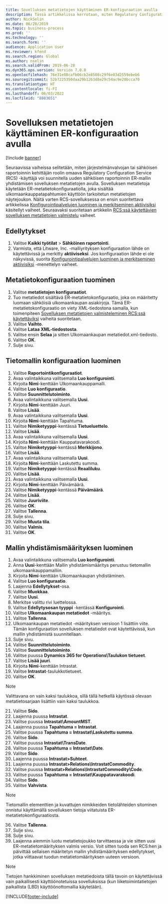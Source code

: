 ```yaml
---
title: Sovelluksen metatietojen käyttäminen ER-konfiguraation avulla
description: Tässä artikkelissa kerrotaan, miten Regulatory Configuration Servicen käyttäjä voi suunnitella uuden sähköisen raportoinnin mallin käyttämällä metatietoja.
author: NickSelin
ms.date: 06/28/2019
ms.topic: business-process
ms.prod: ''
ms.technology: ''
ms.search.form: ''
audience: Application User
ms.reviewer: kfend
ms.search.region: Global
ms.author: nselin
ms.search.validFrom: 2019-06-28
ms.dyn365.ops.version: Version 7.0.0
ms.openlocfilehash: 76e31e08cafb06cb2e8508c29f6e03d2559ebeb6
ms.sourcegitcommit: 52b7225350daa29b1263d8e29c54ac9e20bcca70
ms.translationtype: HT
ms.contentlocale: fi-FI
ms.lasthandoff: 06/03/2022
ms.locfileid: "8883651"
---
```

# <a name="access-application-metadata-by-using-er-configuration"></a>Sovelluksen metatietojen käyttäminen ER-konfiguraation avulla

[!include [banner](../../includes/banner.md)]

Seuraavissa vaiheissa selitetään, miten järjestelmänvalvojan tai sähköisen raportoinnin kehittäjän roolin omaava Regulatory Configuration Service (RCS) -käyttäjä voi suunnitella uuden sähköisen raportoinnin ER-mallin yhdistämisen sovelluksen metatietojen avulla. Sovelluksen metatietoja käytetään ER-metatietokonfiguraatiolla, joka sisältää ulkomaankauppatapahtumien käyttöön tarkoitetun metatietojen näytejoukon. Näitä varten RCS-sovelluksessa on ensin suoritettava artikkelissa [Konfigurointipalvelujen luominen ja merkitseminen aktiivisiksi](er-configuration-provider-mark-it-active-2016-11.md) käsitellyt vaiheet. Seuraavaksi suoritetaan artikkelin [RCS:ssä käytettävien sovelluksen metatietojen valmistelu](prepare-application-metadata-rcs.md) vaiheet.

## <a name="prerequisites"></a>Edellytykset
1. Valitse **Kaikki työtilat** > **Sähköinen raportointi**. 
2. Varmista, että Litware, Inc. -malliyrityksen konfiguraation lähde on käytettävissä ja merkitty **aktiiviseksi**. Jos konfiguraation lähde ei ole näkyvissä, suorita [Konfigurointipalvelujen luominen ja merkitseminen aktiivisiksi](er-configuration-provider-mark-it-active-2016-11.md) -menettelyn vaiheet. 

## <a name="import-metadata-configuration"></a>Metatietokonfiguraation tuominen 
1. Valitse **metatietojen konfiguraatiot**. 
2. Tuo metatiedot sisältävä ER-metatietokonfiguraatio, joka on määritetty luomaan sähköisiä ulkomaankaupan asiakirjoja. Tämä ER-metatietokonfiguraatio on viety XML-tiedostona samalla, kun toimenpiteen [Sovelluksen metatietojen valmisteleminen RCS:ssä käytettäviksi](prepare-application-metadata-rcs.md) vaiheita suoritetaan. 
3. Valitse **Vaihto**. 
4. Valitse **Lataa XML-tiedostosta**. 
5. Valitse ensin **Selaa** ja sitten Ulkomaankaupan metatiedot.xml-tiedosto. 
6. Valitse **OK**. 
7. Sulje sivu. 

## <a name="create-data-model-configuration"></a>Tietomallin konfiguraation luominen
1. Valitse **Raportointikonfiguraatiot**. 
2. Avaa valintaikkuna valitsemalla **Luo konfigurointi**. 
3. Kirjoita **Nimi**-kenttään Ulkomaankauppamalli. 
4. Valitse **Luo konfiguraatio**. 
5. Valitse **Suunnittelutoiminto**. 
6. Avaa valintaikkuna valitsemalla **Uusi**. 
7. Kirjoita **Nimi**-kenttään Juuri. 
8. Valitse **Lisää**. 
9. Avaa valintaikkuna valitsemalla **Uusi**. 
10.    Kirjoita **Nimi**-kenttään Tapahtuma. 
11.    Valitse **Nimiketyyppi**-kentässä **Tietueluettelo**. 
12.    Valitse **Lisää**. 
13.    Avaa valintaikkuna valitsemalla **Uusi**. 
14.    Kirjoita **Nimi**-kenttään Kauppatavarakoodi. 
15.    Valitse **Nimiketyyppi**-kentässä **Merkkijono**. 
16.    Valitse **Lisää**. 
17.    Avaa valintaikkuna valitsemalla **Uusi**. 
18.    Kirjoita **Nimi**-kenttään Laskutettu summa. 
19.    Valitse **Nimiketyyppi**-kentässä **Reaaliluku**. 
20.    Valitse **Lisää**. 
21.    Avaa valintaikkuna valitsemalla **Uusi**. 
22.    Kirjoita **Nimi**-kenttään Päivämäärä. 
23.    Valitse **Nimiketyyppi**-kentässä **Päivämäärä**. 
24.    Valitse **Lisää**. 
25.    Valitse **Juuriviite**. 
26.    Valitse **OK**. 
27.    Valitse **Tallenna**. 
28.    Sulje sivu. 
29.    Valitse **Muuta tila**. 
30.    Valitse **Valmis**. 
31.    Valitse **OK**. 

## <a name="create-model-mapping-configuration"></a>Mallin yhdistämismäärityksen luominen 
1. Avaa valintaikkuna valitsemalla **Luo konfigurointi**. 
2. Anna **Uusi**-kenttään Mallin yhdistämismääritys perustuu tietomallin ulkomaankauppamalliin. 
3. Kirjoita **Nimi**-kenttään Ulkomaankaupan yhdistäminen. 
4. Valitse **Luo konfiguraatio**. 
5. Laajenna **Edellytykset**-osa. 
6. Valitse **Muokkaa**. 
7. Valitse **Uusi**. 
8. Merkitse valittu rivi luettelossa. 
9. Valitse **Edellytysosan tyyppi** -kentässä **Konfigurointi**. 
10.    Valitse **Ulkomaankaupan metatiedot** -määritys. 
11.    Valitse **Tallenna**. 
12.    Ulkomaankaupan metatiedot -määrityksen versioon 1 lisättiin viite. Tämän konfiguraation sovelluksen metatiedot ovat käytettävissä, kun mallin yhdistämistä suunnitellaan. 
13.    Sulje sivu. 
14.    Valitse **Suunnittelutoiminto**. 
15.    Valitse **Suunnittelutoiminto**. 
16.    Valitse puussa **Dynamics 365 for Operations\Taulukon tietueet**. 
17.    Valitse **Lisää juuri**. 
18.    Kirjoita **Nimi**-kenttään Intrastat. 
19.    Valitse **Intrastat**-taulukkotietueet. 
20.    Valitse **OK**. 

> [!NOTE]
> Valittavana on vain kaksi taulukkoa, sillä tällä hetkellä käytössä olevaan metatietosarjaan lisättiin vain kaksi taulukkoa. 

21.    Valitse **Sido**. 
22.    Laajenna puussa **Intrastat**. 
23.    Valitse puussa **Intrastat\AmountMST**. 
24.    Laajenna puussa **Tapahtuma = Intrastat**. 
25.    Valitse puussa **Tapahtuma = Intrastat\Laskutettu summa**. 
26.    Valitse **Sido**. 
27.    Valitse puussa **Intrastat\TransDate**. 
28.    Valitse puussa **Tapahtuma = Intrastat\Date**. 
29.    Valitse **Sido**. 
30.    Laajenna puussa **Intrastat\>Suhteet**. 
31.    Laajenna puussa **Intrastat\>Relations\IntrastatCommodity**. 
32.    Valitse puussa **Intrastat\>Relations\IntrastatCommodity\Code**. 
33.    Valitse puussa **Tapahtuma = Intrastat\Kauppatavarakoodi**. 
34.    Valitse **Sido**. 
35.    Valitse **Vahvista**. 

> [!NOTE]
> Tietomallin elementtien ja kuvattujen nimikkeiden tietolähteiden sitominen onnistui käyttämällä sovelluksen tietoja viitatuista ER-metatietokonfiguraatiosta. 
36.    Valitse **Tallenna**. 
37.    Sulje sivu. 
38.    Sulje sivu. 
39.    Laajenna aiemmin luotu metatietojoukko tarvittaessa ja vie sitten uusi ER-metatietomäärityksen valmis versio. Voit sitten tuoda sen RCS:hen ja päivittää sellaisen määritetyn mallin yhdistämäärityksen edellytykset, jotka viittaavat tuodun metatietomäärityksen uuteen versioon. 

> [!NOTE]
> Tietojen hankkiminen sovelluksen metatiedoista tällä tavoin on käytettävissä vain paikallisesti käyttöönotetuissa sovelluksissa (kun liiketoimintatietojen paikallista (LBD) käyttöönottomallia käytetään).
        


[!INCLUDE[footer-include](../../../../includes/footer-banner.md)]